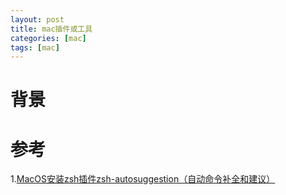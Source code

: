 ```yaml
---
layout: post
title: mac插件或工具
categories: [mac]
tags: [mac]
---
```


# 背景

# 参考
1.[MacOS安装zsh插件zsh-autosuggestion（自动命令补全和建议）](https://blog.csdn.net/liaowenxiong/article/details/121041610)